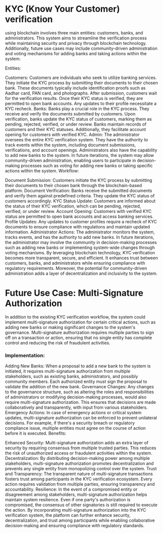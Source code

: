 # KYC (Know Your Customer) verification

using blockchain involves three main entities: customers, banks, and administrators. This system aims to streamline the verification process while maintaining security and privacy through blockchain technology. Additionally, future use cases may include community-driven administration and voting mechanisms for adding banks and taking actions within the system.

Entities:

Customers: Customers are individuals who seek to utilize banking services. They initiate the KYC process by submitting their documents to their chosen bank. These documents typically include identification proofs such as Aadhar card, PAN card, and photographs. After submission, customers wait for the verification results. Once their KYC status is verified, they are permitted to open bank accounts. Any updates to their profile necessitate a KYC recheck.
Banks: Banks play a crucial role in the KYC process. They receive and verify the documents submitted by customers. Upon verification, banks update the KYC status of customers, marking them as pending, rejected, verified, or under review. Banks maintain records of customers and their KYC statuses. Additionally, they facilitate account opening for customers with verified KYC.
Admin: The administrator oversees the entire KYC verification system. They have the authority to track events within the system, including document submissions, verifications, and account openings. Administrators also have the capability to add new banks to the system. In future iterations, the system may allow community-driven administration, enabling users to participate in decision-making processes such as voting for adding new banks or taking specific actions within the system.
Workflow:

Document Submission: Customers initiate the KYC process by submitting their documents to their chosen bank through the blockchain-based platform.
Document Verification: Banks receive the submitted documents and verify them against predefined criteria. They update the KYC status of customers accordingly.
KYC Status Update: Customers are informed about the status of their KYC verification, which can be pending, rejected, verified, or under review.
Account Opening: Customers with verified KYC status are permitted to open bank accounts and access banking services.
Profile Updates: Any updates to customer profiles require a recheck of KYC documents to ensure compliance with regulations and maintain updated information.
Administrator Actions: The administrator monitors the system, tracks events, and has the authority to add new banks. In future iterations, the administrator may involve the community in decision-making processes such as adding new banks or implementing system-wide changes through voting mechanisms.
By leveraging blockchain technology, KYC verification becomes more transparent, secure, and efficient. It enhances trust between customers, banks, and administrators while ensuring compliance with regulatory requirements. Moreover, the potential for community-driven administration adds a layer of decentralization and inclusivity to the system.

# Future Use Case: Multi-Signature Authorization

In addition to the existing KYC verification workflow, the system could implement multi-signature authorization for certain critical actions, such as adding new banks or making significant changes to the system's governance. Multi-signature authorization requires multiple parties to sign off on a transaction or action, ensuring that no single entity has complete control and reducing the risk of fraudulent activities.

### Implementation:

Adding New Banks: When a proposal to add a new bank to the system is initiated, it requires multi-signature authorization from multiple stakeholders, such as existing banks, administrators, and possibly community members. Each authorized entity must sign the proposal to validate the addition of the new bank.
Governance Changes: Any changes to the governance structure, such as altering the roles and responsibilities of administrators or modifying decision-making processes, would also require multi-signature authorization. This ensures that decisions are made collaboratively and transparently, with input from various stakeholders.
Emergency Actions: In case of emergency actions or critical system updates, multi-signature authorization can be enforced to prevent unilateral decisions. For example, if there's a security breach or regulatory compliance issue, multiple entities must agree on the course of action before it is executed.
Benefits:

Enhanced Security: Multi-signature authorization adds an extra layer of security by requiring consensus from multiple trusted parties. This reduces the risk of unauthorized access or fraudulent activities within the system.
Decentralization: By distributing decision-making power among multiple stakeholders, multi-signature authorization promotes decentralization and prevents any single entity from monopolizing control over the system.
Trust and Transparency: The transparent nature of multi-signature transactions fosters trust among participants in the KYC verification ecosystem. Every action requires validation from multiple parties, ensuring transparency and accountability.
Resilience: In the event of a compromised entity or disagreement among stakeholders, multi-signature authorization helps maintain system resilience. Even if one party's authorization is compromised, the consensus of other signatories is still required to execute the action.
By incorporating multi-signature authorization into the KYC verification system, the platform can further enhance security, decentralization, and trust among participants while enabling collaborative decision-making and ensuring compliance with regulatory standards.


